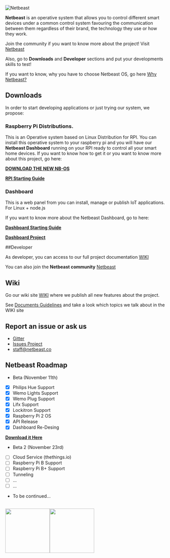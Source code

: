 ![Netbeast](https://github.com/netbeast-co/router/blob/master/img/full-logo.png?raw=true)

**Netbeast** is an operative system that allows you to control different smart devices under a common control system favouring the communication between them regardless of their brand, the technology they use or how they work. 


Join the community if you want to know more about the project! Visit [Netbeast](http://bit.ly/1FfOLZS)

Also, go to **Downloads** and **Developer** sections and put your developments skills to test!

If you want to know, why you have to choose Netbeast OS, go here [Why Netbeast?](https://github.com/netbeast-co/docs/wiki/Why-Netbeast)

## Downloads

In order to start developing applications or just trying our system, we propose:

### Raspberry Pi Distributions. 

This is an Operative system based on Linux Distribution for RPI. You can install this operative system to your raspberry pi and you will have our **Netbeast Dashboard** running on your RPI ready to control all your smart home devices. If you want to know how to get it or you want to know more about this project, go here:

[**DOWNLOAD THE NEW NB-OS**](https://sourceforge.net/projects/netbeast/files/latest/download)

[**RPI Starting Guide**](https://github.com/netbeast/docs/wiki/NB-OS-Starting-Guide)

### Dashboard

This is a web panel from you can install, manage or publish IoT applications. For Linux + node.js

If you want to know more about the Netbeast Dashboard, go to here:

 [**Dashboard Starting Guide**](https://github.com/netbeast-co/docs/wiki/Dashboard-Starting-Guide)

 [**Dashboard Project**](https://github.com/netbeast-co/dashboard)

##Developer

As developer, you can access to our full project documentation [WIKI](https://github.com/netbeast-co/docs/wiki)

You can also join the **Netbeast community** [Netbeast](http://bit.ly/1FfOLZS)


## Wiki

Go our wiki site [WIKI](https://github.com/netbeast-co/docs/wiki) where we publish all new features about the project.

See [Documents Guidelines](https://github.com/netbeast-co/docs/wiki/Document-Guidelines) and take a look which topics we talk about in the WIKI site

## Report an issue or ask us

* [Gitter](http://bit.ly/1dQmFKt)
* [Issues Project](https://github.com/netbeast-co/docs/issues)
* staff@netbeast.co

## Netbeast Roadmap
- Beta (November 11th)
 - [x] Philips Hue Support
 - [x] Wemo Lights Support
 - [x] Wemo Plug Support
 - [x] Lifx Support
 - [x] Lockitron Support
 - [x] Raspberry Pi 2 OS
 - [x] API Release
 - [x] Dashboard Re-Desing
 
[**Download it Here**](https://sourceforge.net/projects/netbeast/files/latest/download)

- Beta 2 (November 23rd)
 - [ ] Cloud Service (thethings.io)
 - [ ] Raspberry Pi B Support
 - [ ] Raspberry Pi B+ Support
 - [ ] Tunneling
 - [ ] ...
 - [ ] ...
 
- To be continued...
 

<br/>
<img src="https://github.com/netbeast-co/router/blob/master/img/open-source.png?raw=true" height="140px" width="auto"/><img src="https://github.com/netbeast-co/router/blob/master/img/open-hw.png?raw=true" height="140px" width="auto"/>
